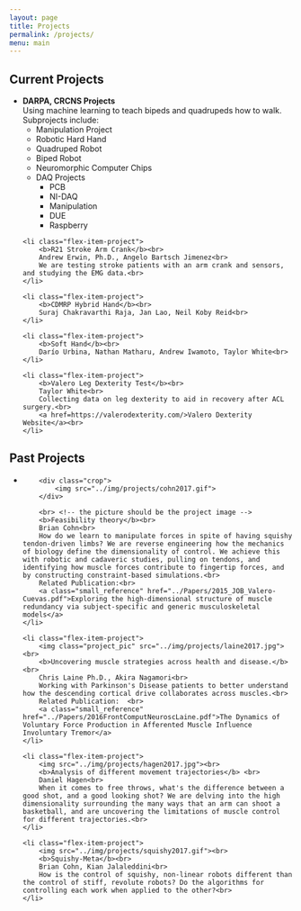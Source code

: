 ```yaml
---
layout: page
title: Projects
permalink: /projects/
menu: main
---
```


<style>
.small_reference {font-size:10px}
.project_pic_crop {
    width: 100%;
    height: 170px;
    overflow: hidden;
}
.project_pic_crop {height:100%}

</style>

## Current Projects

<ul class="flex-container">
	<li class="flex-item-project">
		<b>DARPA, CRCNS Projects</b><br>
		Using machine learning to teach bipeds and quadrupeds how to walk.<br>
		Subprojects include:<br>
		<ul>
			<li>Manipulation Project</li>
			<li>Robotic Hard Hand</li>
			<li>Quadruped Robot</li>
			<li>Biped Robot</li>
			<li>Neuromorphic Computer Chips</li>
			<li>DAQ Projects
				<ul>
					<li>PCB</li>
					<li>NI-DAQ</li>
					<li>Manipulation</li>
					<li>DUE</li>
					<li>Raspberry</li>
				</ul>
			</li>
		</ul>
	</li>
		
	<li class="flex-item-project">
	  	<b>R21 Stroke Arm Crank</b><br>
		Andrew Erwin, Ph.D., Angelo Bartsch Jimenez<br>
		We are testing stroke patients with an arm crank and sensors, and studying the EMG data.<br>
	</li>
	
	<li class="flex-item-project">
	  	<b>CDMRP Hybrid Hand</b><br>
		Suraj Chakravarthi Raja, Jan Lao, Neil Koby Reid<br>
	</li>
	
	<li class="flex-item-project">
	  	<b>Soft Hand</b><br>
		Darío Urbina, Nathan Matharu, Andrew Iwamoto, Taylor White<br>
	</li>
	
	<li class="flex-item-project">
	  	<b>Valero Leg Dexterity Test</b><br>
		Taylor White<br>
		Collecting data on leg dexterity to aid in recovery after ACL surgery.<br>
		<a href=https://valerodexterity.com/>Valero Dexterity Website</a><br>
	</li>
	
</ul>

## Past Projects

<ul class="flex-container">
	<li class="flex-item-project">

		<div class="crop">
			<img src="../img/projects/cohn2017.gif">
		</div>

		<br> <!-- the picture should be the project image -->
	  	<b>Feasibility theory</b><br>
		Brian Cohn<br>
		How do we learn to manipulate forces in spite of having squishy tendon-driven limbs? We are reverse engineering how the mechanics of biology define the dimensionality of control. We achieve this with robotic and cadaveric studies, pulling on tendons, and identifying how muscle forces contribute to fingertip forces, and by constructing constraint-based simulations.<br>
		Related Publication:<br>
		<a class="small_reference" href="../Papers/2015_JOB_Valero-Cuevas.pdf">Exploring the high-dimensional structure of muscle redundancy via subject-specific and generic musculoskeletal models</a>
	</li>

	<li class="flex-item-project">
		<img class="project_pic" src="../img/projects/laine2017.jpg"><br>
		<b>Uncovering muscle strategies across health and disease.</b><br>
		Chris Laine Ph.D., Akira Nagamori<br>
		Working with Parkinson's Disease patients to better understand how the descending cortical drive collaborates across muscles.<br>
		Related Publication:  <br>
		<a class="small_reference" href="../Papers/2016FrontComputNeuroscLaine.pdf">The Dynamics of Voluntary Force Production in Afferented Muscle Influence Involuntary Tremor</a>
	</li>

	<li class="flex-item-project">
	  	<img src="../img/projects/hagen2017.jpg"><br>
	  	<b>Analysis of different movement trajectories</b> <br>
		Daniel Hagen<br>
		When it comes to free throws, what's the difference between a good shot, and a good looking shot? We are delving into the high dimensionality surrounding the many ways that an arm can shoot a basketball, and are uncovering the limitations of muscle control for different trajectories.<br>
	</li>

	<li class="flex-item-project">
		<img src="../img/projects/squishy2017.gif"><br>
		<b>Squishy-Meta</b><br>
		Brian Cohn, Kian Jalaleddini<br>
		How is the control of squishy, non-linear robots different than the control of stiff, revolute robots? Do the algorithms for controlling each work when applied to the other?<br>
	</li>
</ul>
